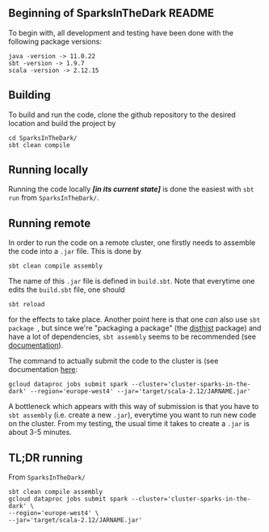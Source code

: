 ## Beginning of SparksInTheDark README

To begin with, all development and testing have been done with the following package versions: 

```
java -version -> 11.0.22
sbt -version -> 1.9.7
scala -version -> 2.12.15
```

## Building

To build and run the code, clone the github repository to the desired location and build the project by
```
cd SparksInTheDark/
sbt clean compile
```

## Running locally
Running the code locally _**[in its current state]**_ is done the easiest with ```sbt run``` from ```SparksInTheDark/```.

## Running remote
In order to run the code on a remote cluster, one firstly needs to assemble the code into a ```.jar``` file. This is done by 
```
sbt clean compile assembly
```
The name of this ```.jar``` file is defined in ```build.sbt```. Note that everytime one edits the ```build.sbt``` file, one should
```
sbt reload
```
for the effects to take place. Another point here is that one _can_ also use ```sbt package ```, but since we're "packaging a package" (the [disthist](https://github.com/lamastex/SparkDensityTree) package) and have a lot of dependencies, ```sbt assembly``` seems to be recommended (see [documentation](https://github.com/sbt/sbt-assembly)).  

The command to actually submit the code to the cluster is (see documentation [here](https://cloud.google.com/sdk/gcloud/reference/dataproc/jobs/submit/spark):
```
gcloud dataproc jobs submit spark --cluster='cluster-sparks-in-the-dark' --region='europe-west4' --jar='target/scala-2.12/JARNAME.jar'
```
A bottleneck which appears with this way of submission is that you have to ```sbt assembly``` (i.e. create a new ```.jar```), everytime you want to run new code on the cluster. From my testing, the usual time it takes to create a ```.jar``` is about 3-5 minutes. 

## TL;DR running
From ```SparksInTheDark/```
```
sbt clean compile assembly
gcloud dataproc jobs submit spark --cluster='cluster-sparks-in-the-dark' \ 
--region='europe-west4' \
--jar='target/scala-2.12/JARNAME.jar'
```